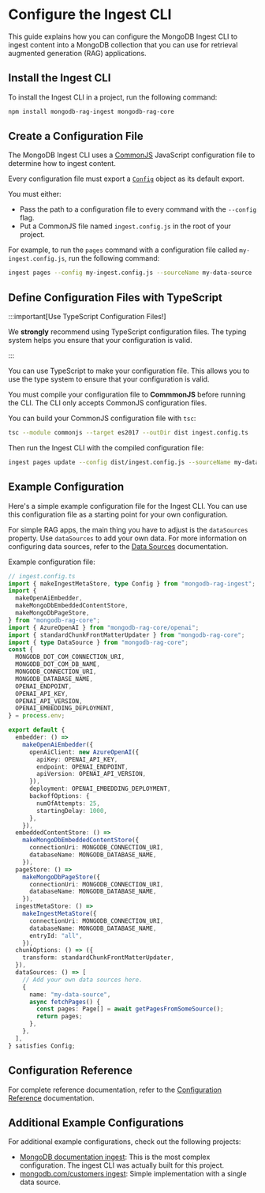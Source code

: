 # Configure the Ingest CLI

This guide explains how you can configure the MongoDB Ingest CLI to ingest
content into a MongoDB collection that you can use for retrieval augmented generation
(RAG) applications.

## Install the Ingest CLI

To install the Ingest CLI in a project, run the following command:

```bash
npm install mongodb-rag-ingest mongodb-rag-core
```

## Create a Configuration File

The MongoDB Ingest CLI uses a [CommonJS](https://en.wikipedia.org/wiki/CommonJS)
JavaScript configuration file to determine how to ingest content.

Every configuration file must export a [`Config`](../reference/ingest/modules.md#config) object as its default export.

You must either:

- Pass the path to a configuration file to every command with the `--config` flag.
- Put a CommonJS file named `ingest.config.js` in the root of your project.

For example, to run the `pages` command with a configuration file called `my-ingest.config.js`, run the following command:

```bash
ingest pages --config my-ingest.config.js --sourceName my-data-source
```

## Define Configuration Files with TypeScript

:::important[Use TypeScript Configuration Files!]

We **strongly** recommend using TypeScript configuration files.
The typing system helps you ensure that your configuration is valid.

:::

You can use TypeScript to make your configuration file. This allows you to use
the type system to ensure that your configuration is valid.

You must compile your configuration file to **CommmonJS** before running the CLI.
The CLI only accepts CommonJS configuration files.

You can build your CommonJS configuration file with `tsc`:

```bash
tsc --module commonjs --target es2017 --outDir dist ingest.config.ts
```

Then run the Ingest CLI with the compiled configuration file:

```bash
ingest pages update --config dist/ingest.config.js --sourceName my-data-source
```

## Example Configuration

Here's a simple example configuration file for the Ingest CLI.
You can use this configuration file as a starting point for your own configuration.

For simple RAG apps, the main thing you have to adjust is the `dataSources` property.
Use `dataSources` to add your own data.
For more information on configuring data sources, refer to the [Data Sources](./data-sources.md)
documentation.

Example configuration file:

```ts
// ingest.config.ts
import { makeIngestMetaStore, type Config } from "mongodb-rag-ingest";
import {
  makeOpenAiEmbedder,
  makeMongoDbEmbeddedContentStore,
  makeMongoDbPageStore,
} from "mongodb-rag-core";
import { AzureOpenAI } from "mongodb-rag-core/openai";
import { standardChunkFrontMatterUpdater } from "mongodb-rag-core";
import { type DataSource } from "mongodb-rag-core";
const {
  MONGODB_DOT_COM_CONNECTION_URI,
  MONGODB_DOT_COM_DB_NAME,
  MONGODB_CONNECTION_URI,
  MONGODB_DATABASE_NAME,
  OPENAI_ENDPOINT,
  OPENAI_API_KEY,
  OPENAI_API_VERSION,
  OPENAI_EMBEDDING_DEPLOYMENT,
} = process.env;

export default {
  embedder: () =>
    makeOpenAiEmbedder({
      openAiClient: new AzureOpenAI({
        apiKey: OPENAI_API_KEY,
        endpoint: OPENAI_ENDPOINT,
        apiVersion: OPENAI_API_VERSION,
      }),
      deployment: OPENAI_EMBEDDING_DEPLOYMENT,
      backoffOptions: {
        numOfAttempts: 25,
        startingDelay: 1000,
      },
    }),
  embeddedContentStore: () =>
    makeMongoDbEmbeddedContentStore({
      connectionUri: MONGODB_CONNECTION_URI,
      databaseName: MONGODB_DATABASE_NAME,
    }),
  pageStore: () =>
    makeMongoDbPageStore({
      connectionUri: MONGODB_CONNECTION_URI,
      databaseName: MONGODB_DATABASE_NAME,
    }),
  ingestMetaStore: () =>
    makeIngestMetaStore({
      connectionUri: MONGODB_CONNECTION_URI,
      databaseName: MONGODB_DATABASE_NAME,
      entryId: "all",
    }),
  chunkOptions: () => ({
    transform: standardChunkFrontMatterUpdater,
  }),
  dataSources: () => [
    // Add your own data sources here.
    {
      name: "my-data-source",
      async fetchPages() {
        const pages: Page[] = await getPagesFromSomeSource();
        return pages;
      },
    },
  ],
} satisfies Config;
```

## Configuration Reference

For complete reference documentation, refer to the [Configuration Reference](./configuration-reference.md) documentation.

## Additional Example Configurations

For additional example configurations, check out the following projects:

- [MongoDB documentation ingest](https://github.com/mongodb/chatbot/blob/main/packages/ingest-mongodb-public/src/config.ts): This is the most complex configuration. The ingest CLI was actually built for this project.
- [mongodb.com/customers ingest](https://github.com/mongodben/ingest-customers/blob/main/src/config.ts):
  Simple implementation with a single data source.
